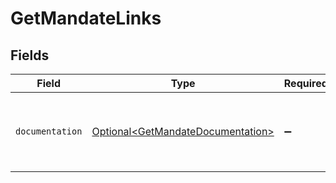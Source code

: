# GetMandateLinks


## Fields

| Field                                                                                | Type                                                                                 | Required                                                                             | Description                                                                          |
| ------------------------------------------------------------------------------------ | ------------------------------------------------------------------------------------ | ------------------------------------------------------------------------------------ | ------------------------------------------------------------------------------------ |
| `documentation`                                                                      | [Optional\<GetMandateDocumentation>](../../models/errors/GetMandateDocumentation.md) | :heavy_minus_sign:                                                                   | The URL to the generic Mollie API error handling guide.                              |